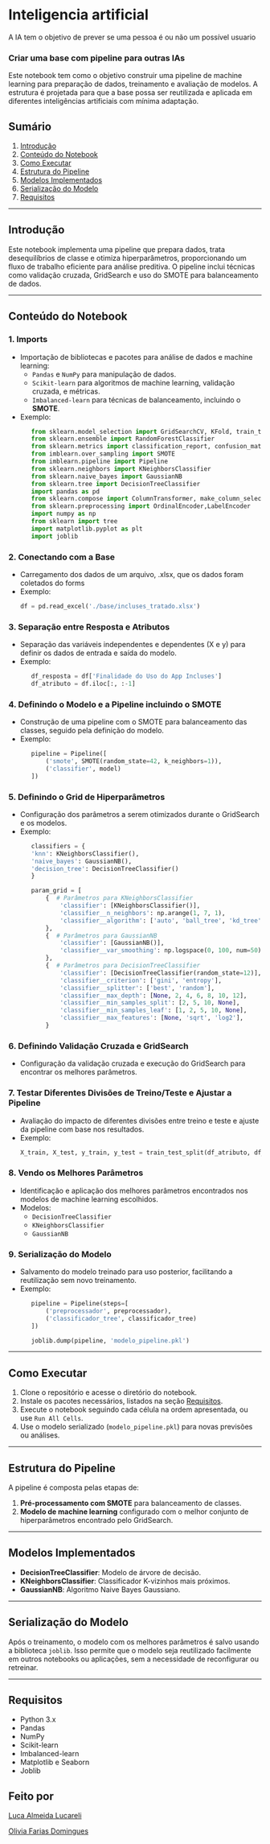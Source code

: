 
# **Inteligencia artificial**

A IA tem o objetivo de prever se uma pessoa é ou não um possível usuario
### **Criar uma base com pipeline para outras IAs**

Este notebook tem como o objetivo construir uma pipeline de machine learning para preparação de dados, treinamento e avaliação de modelos. A estrutura é projetada para que a base possa ser reutilizada e aplicada em diferentes inteligências artificiais com mínima adaptação.

## **Sumário**

1. [Introdução](#introdução)
2. [Conteúdo do Notebook](#conteúdo-do-notebook)
3. [Como Executar](#como-executar)
4. [Estrutura do Pipeline](#estrutura-do-pipeline)
5. [Modelos Implementados](#modelos-implementados)
6. [Serialização do Modelo](#serialização-do-modelo)
7. [Requisitos](#requisitos)

---

## Introdução

Este notebook implementa uma pipeline que prepara dados, trata desequilíbrios de classe e otimiza hiperparâmetros, proporcionando um fluxo de trabalho eficiente para análise preditiva. O pipeline inclui técnicas como validação cruzada, GridSearch e uso do SMOTE para balanceamento de dados.

---

## Conteúdo do Notebook

### 1. **Imports**
   - Importação de bibliotecas e pacotes para análise de dados e machine learning:
     - `Pandas` e `NumPy` para manipulação de dados.
     - `Scikit-learn` para algoritmos de machine learning, validação cruzada, e métricas.
     - `Imbalanced-learn` para técnicas de balanceamento, incluindo o **SMOTE**.
   - Exemplo:
     ```python
        from sklearn.model_selection import GridSearchCV, KFold, train_test_split
        from sklearn.ensemble import RandomForestClassifier
        from sklearn.metrics import classification_report, confusion_matrix, accuracy_score
        from imblearn.over_sampling import SMOTE
        from imblearn.pipeline import Pipeline 
        from sklearn.neighbors import KNeighborsClassifier
        from sklearn.naive_bayes import GaussianNB
        from sklearn.tree import DecisionTreeClassifier
        import pandas as pd
        from sklearn.compose import ColumnTransformer, make_column_selector
        from sklearn.preprocessing import OrdinalEncoder,LabelEncoder
        import numpy as np
        from sklearn import tree
        import matplotlib.pyplot as plt
        import joblib
     ```

### 2. **Conectando com a Base**
   - Carregamento dos dados de um arquivo, .xlsx, que os dados foram coletados do forms
   - Exemplo:
     ```python
     df = pd.read_excel('./base/incluses_tratado.xlsx')
     ```

### 3. **Separação entre Resposta e Atributos**
   - Separação das variáveis independentes e dependentes (X e y) para definir os dados de entrada e saída do modelo.
   - Exemplo:
     ```python
        df_resposta = df['Finalidade do Uso do App Incluses']
        df_atributo = df.iloc[:, :-1]
     ```

### 4. **Definindo o Modelo e a Pipeline incluindo o SMOTE**
   - Construção de uma pipeline com o SMOTE para balanceamento das classes, seguido pela definição do modelo.
   - Exemplo:
     ```python
        pipeline = Pipeline([
            ('smote', SMOTE(random_state=42, k_neighbors=1)),
            ('classifier', model)
        ])
     ```

### 5. **Definindo o Grid de Hiperparâmetros**
   - Configuração dos parâmetros a serem otimizados durante o GridSearch e os modelos.
   - Exemplo:
     ```python
        classifiers = {
        'knn': KNeighborsClassifier(),
        'naive_bayes': GaussianNB(),
        'decision_tree': DecisionTreeClassifier()
        }

        param_grid = [
            {  # Parâmetros para KNeighborsClassifier
                'classifier': [KNeighborsClassifier()],
                'classifier__n_neighbors': np.arange(1, 7, 1),
                'classifier__algorithm': ['auto', 'ball_tree', 'kd_tree', 'brute'],
            },
            {  # Parâmetros para GaussianNB
                'classifier': [GaussianNB()],
                'classifier__var_smoothing': np.logspace(0, 100, num=50), 
            },
            {  # Parâmetros para DecisionTreeClassifier
                'classifier': [DecisionTreeClassifier(random_state=12)],
                'classifier__criterion': ['gini', 'entropy'],
                'classifier__splitter': ['best', 'random'],
                'classifier__max_depth': [None, 2, 4, 6, 8, 10, 12],
                'classifier__min_samples_split': [2, 5, 10, None],
                'classifier__min_samples_leaf': [1, 2, 5, 10, None],
                'classifier__max_features': [None, 'sqrt', 'log2'],
            }

     ```

### 6. **Definindo Validação Cruzada e GridSearch**
   - Configuração da validação cruzada e execução do GridSearch para encontrar os melhores parâmetros.


### 7. **Testar Diferentes Divisões de Treino/Teste e Ajustar a Pipeline**
   - Avaliação do impacto de diferentes divisões entre treino e teste e ajuste da pipeline com base nos resultados.
   - Exemplo:
     ```python
     X_train, X_test, y_train, y_test = train_test_split(df_atributo, df_resposta, test_size=0.25, random_state=42)
     ```

### 8. **Vendo os Melhores Parâmetros**
   - Identificação e aplicação dos melhores parâmetros encontrados nos modelos de machine learning escolhidos.
   - Modelos:
     - `DecisionTreeClassifier`
     - `KNeighborsClassifier`
     - `GaussianNB`

### 9. **Serialização do Modelo**
   - Salvamento do modelo treinado para uso posterior, facilitando a reutilização sem novo treinamento.
   - Exemplo:
     ```python
        pipeline = Pipeline(steps=[
            ('preprocessador', preprocessador),
            ('classificador_tree', classificador_tree)
        ])

        joblib.dump(pipeline, 'modelo_pipeline.pkl')
     ```

---

## Como Executar

1. Clone o repositório e acesse o diretório do notebook.
2. Instale os pacotes necessários, listados na seção [Requisitos](#requisitos).
3. Execute o notebook seguindo cada célula na ordem apresentada, ou use `Run All Cells`.
4. Use o modelo serializado (`modelo_pipeline.pkl`) para novas previsões ou análises.

---

## Estrutura do Pipeline

A pipeline é composta pelas etapas de:
1. **Pré-processamento com SMOTE** para balanceamento de classes.
2. **Modelo de machine learning** configurado com o melhor conjunto de hiperparâmetros encontrado pelo GridSearch.

---

## Modelos Implementados

- **DecisionTreeClassifier**: Modelo de árvore de decisão.
- **KNeighborsClassifier**: Classificador K-vizinhos mais próximos.
- **GaussianNB**: Algoritmo Naive Bayes Gaussiano.

---

## Serialização do Modelo

Após o treinamento, o modelo com os melhores parâmetros é salvo usando a biblioteca `joblib`. Isso permite que o modelo seja reutilizado facilmente em outros notebooks ou aplicações, sem a necessidade de reconfigurar ou retreinar.

---

## Requisitos

- Python 3.x
- Pandas
- NumPy
- Scikit-learn
- Imbalanced-learn
- Matplotlib e Seaborn
- Joblib

## Feito por

[Luca Almeida Lucareli](https://github.com/LucaLucareli)

[Olivia Farias Domingues](https://github.com/oliviaworks)
